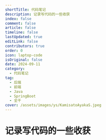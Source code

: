 ```yaml
---
shortTitle: 代码笔记
description: 记录写代码的一些收获
index: false
comment: false
article: false
timeline: false
lastUpdated: true
editLink: false
contributors: true
order: 0
icon: laptop-code
isOriginal: false
date: 2024-09-11
category:
  - 代码笔记
tag:
  - 后端
  - 前端
  - Java
  - SpringBoot
  - 全干
cover: /assets/images/ys/KamisatoAyakaS.jpeg
---
```


# 记录写代码的一些收获

<Catalog />